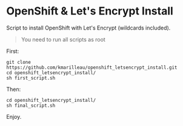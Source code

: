 # OpenShift & Let's Encrypt Install

Script to install OpenShift with Let's Encrypt (wildcards included).

> You need to run all scripts as root
 
First:
```
git clone https://github.com/kmarilleau/openshift_letsencrypt_install.git
cd openshift_letsencrypt_install/
sh first_script.sh
```
 
Then:
```
cd openshift_letsencrypt_install/
sh final_script.sh
```
 
Enjoy.
